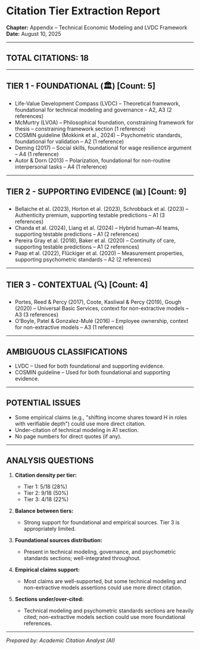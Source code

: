 # Citation Tier Extraction Report

**Chapter:** Appendix – Technical Economic Modeling and LVDC Framework
**Date:** August 10, 2025

---

## TOTAL CITATIONS: 18

---

## TIER 1 - FOUNDATIONAL (🏛️) [Count: 5]

- Life-Value Development Compass (LVDC) – Theoretical framework, foundational for technical modeling and governance – A2, A3 (2 references)
- McMurtry (LVOA) – Philosophical foundation, constraining framework for thesis – constraining framework section (1 reference)
- COSMIN guideline (Mokkink et al., 2024) – Psychometric standards, foundational for validation – A2 (1 reference)
- Deming (2017) – Social skills, foundational for wage resilience argument – A4 (1 reference)
- Autor & Dorn (2013) – Polarization, foundational for non-routine interpersonal tasks – A4 (1 reference)

---

## TIER 2 - SUPPORTING EVIDENCE (📊) [Count: 9]

- Bellaiche et al. (2023), Horton et al. (2023), Schrobback et al. (2023) – Authenticity premium, supporting testable predictions – A1 (3 references)
- Chanda et al. (2024), Liang et al. (2024) – Hybrid human–AI teams, supporting testable predictions – A1 (2 references)
- Pereira Gray et al. (2018), Baker et al. (2020) – Continuity of care, supporting testable predictions – A1 (2 references)
- Paap et al. (2022), Flückiger et al. (2020) – Measurement properties, supporting psychometric standards – A2 (2 references)

---

## TIER 3 - CONTEXTUAL (🔍) [Count: 4]

- Portes, Reed & Percy (2017), Coote, Kasliwal & Percy (2019), Gough (2020) – Universal Basic Services, context for non-extractive models – A3 (3 references)
- O’Boyle, Patel & Gonzalez-Mulé (2016) – Employee ownership, context for non-extractive models – A3 (1 reference)

---

## AMBIGUOUS CLASSIFICATIONS

- LVDC – Used for both foundational and supporting evidence.
- COSMIN guideline – Used for both foundational and supporting evidence.

---

## POTENTIAL ISSUES

- Some empirical claims (e.g., "shifting income shares toward H in roles with verifiable depth") could use more direct citation.
- Under-citation of technical modeling in A1 section.
- No page numbers for direct quotes (if any).

---

## ANALYSIS QUESTIONS

1. **Citation density per tier:**
   - Tier 1: 5/18 (28%)
   - Tier 2: 9/18 (50%)
   - Tier 3: 4/18 (22%)

2. **Balance between tiers:**
   - Strong support for foundational and empirical sources. Tier 3 is appropriately limited.

3. **Foundational sources distribution:**
   - Present in technical modeling, governance, and psychometric standards sections; well-integrated throughout.

4. **Empirical claims support:**
   - Most claims are well-supported, but some technical modeling and non-extractive models assertions could use more direct citation.

5. **Sections under/over-cited:**
   - Technical modeling and psychometric standards sections are heavily cited; non-extractive models section could use more foundational references.

---

*Prepared by: Academic Citation Analyst (AI)*
